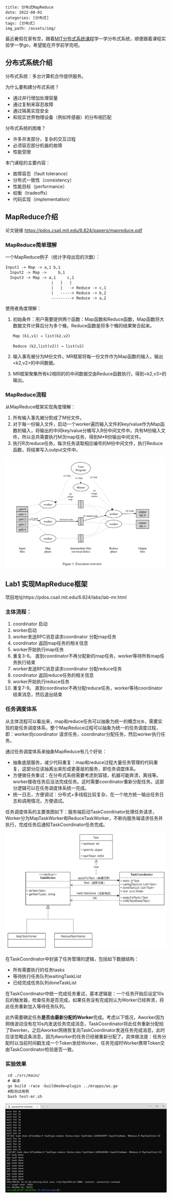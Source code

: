 ```
title: 分布式MapReduce
date: 2022-08-01
categories: [分布式]
tags: [分布式]   
img_path: /assets/img/
```

最近暑假在家有空，跟着[MIT分布式系统课程]( https://pdos.csail.mit.edu/6.824/index.html)学一学分布式系统，顺便跟着课程实验学一学go，希望能在开学前学完吧。

## 分布式系统介绍

分布式系统：多台计算机合作提供服务。

为什么要构建分布式系统？

- 通过并行增加处理容量
- 通过复制来容忍故障
- 通过隔离实现安全
- 和现实世界物理设备（例如传感器）的分布相匹配

分布式系统的困难？

- 许多并发部分，复杂的交互过程
- 必须容忍部分机器的故障
- 性能受限

本门课程的主要内容：

- 故障容忍（fault tolerance）
- 分布式一致性（consistency）
- 性能目标（performance）
- 权衡（tradeoffs）
- 代码实现（implementation）

## MapReduce介绍

论文链接 https://pdos.csail.mit.edu/6.824/papers/mapreduce.pdf

### MapReduce简单理解

一个MapReduce例子（统计字母出现的次数）：

```
Input1 -> Map -> a,1 b,1
  Input2 -> Map ->     b,1
  Input3 -> Map -> a,1     c,1
                    |   |   |
                    |   |   -> Reduce -> c,1
                    |   -----> Reduce -> b,2
                    ---------> Reduce -> a,2
```

使用者角度理解：

1. 初始条件：用户需要提供两个函数：Map函数和Reduce函数，Map函数将大数据文件计算后分为多个桶，Reduce函数是将多个桶的结果聚合起来。

    ```
    Map (k1,v1) → list(k2,v2) 
    
    Reduce (k2,list(v2)) → list(v2)
    ```

2. 输入事先被分为M份文件。MR框架将每一份文件作为Map函数的输入，输出<k2,v2>的中间数据。

3. MR框架聚集所有k2相同的的中间数据交由Reduce函数执行，得到<k2,v3>的输出。

### MapReduce流程

从MapReduce框架实现角度理解：

1. 所有输入事先被分割成了M份文件。
2. 对于每一份输入文件，启动一个worker遍历输入文件的key/value作为Map函数的输入，将输出的中间key/value分桶写入R份中间文件中。共有M份输入文件，所以总共需要执行M次map任务，得到M*R份输出中间文件。
3. 执行R次reduce任务，每次任务读取相应编号的M份中间文件，执行Reduce函数，将结果写入output文件中。

![image-20220730173734863](分布式-MapReduce.assets/image-20220730173734863.png)

## Lab1 实现MapReduce框架

项目地址https://pdos.csail.mit.edu/6.824/labs/lab-mr.html

### 主体流程：

1. coordinator 启动
2. worker启动
3. worker发送RPC消息请求coordinator 分配map任务
4. coordinator 返回map任务的相关信息
5. worker开始执行map任务
6. 重复3-6。 直到coordinator不再分配新的map任务，worker等待所有map任务执行结束
7. worker发送RPC消息请求coordinator 分配reduce任务
8. coordinator 返回reduce任务的相关信息
9. worker开始执行reduce任务
10. 重复7-9。 直到coordinator不再分配reduce任务，worker等待coordinator结束消息，然后退出结束

### 任务调度体系

从主体流程可以看出来，map和reduce任务可以抽象为统一的概念`任务`，需要实现的是任务调度体系，整个MapReduce过程可以抽象为统一的任务调度过程，即：worker向coordinator 请求任务，coordinator分配任务，然后worker执行任务。

通过任务调度体系来抽象MapReduce有几个好处：

-  抽象底层服务，减少代码重复：map和reduce过程大量任务管理的代码重复，这部分应该抽离出来形成更基层的服务，即任务调度体系。
- 方便做任务重试：在分布式系统需要考虑到容错，机器可能奔溃，离线等。worker接收任务后没法完成任务。这时需要coordinator重新分配任务。这部分逻辑可以在任务调度体系统一完成。
- 统一日志，方便调试：分布式+多线程比较复杂，在一个地方统一输出任务日志和调用情况，方便调试。

任务调度体系的主要类图如下：服务端启动TaskCoordinator处理任务请求，Worker分为MapTaskWorker和ReduceTaskWorker，不断向服务端请求任务并执行，完成任务后通知TaskCoordinator任务完成。

![任务调度体系.drawio](分布式-MapReduce.assets/任务调度体系.drawio.png)

在TaskCoordinator中封装了任务管理的逻辑，包括如下数据结构：

- 所有需要执行的任务tasks
- 等待执行任务队列waitingTaskList
- 已经完成任务队列doneTaskList

在TaskCoordinator中统一完成任务重试，基本逻辑是：一个任务开始后设定10s后的触发器，检查任务是否完成，如果任务没有完成则认为Worker已经奔溃，将此任务重新加入等待任务队列。

此外需要确定任务**是否由最新分配的Worker**完成。考虑以下情况，Aworker因为网络波动没有在10s内发送任务完成消息，TaskCoordinator将此任务重新分配给了Bworker。之后Aworker网络恢复向TaskCoordinator发送任务完成消息，此时应该忽略这条消息，因为Aworker的任务已经被重新分配了。具体做法是：任务分配时以当前时间戳生成一个Token发给Worker，任务完成时Worker携带Token交由TaskCoordinator检验是否一致。

### 实验效果

```
 cd ./src/main/
 # 编译
 go build -race -buildmode=plugin ../mrapps/wc.go
 #跑测试用例
 bash test-mr.sh
```

![image-20220802162502856](分布式-MapReduce.assets/image-20220802162502856.png)